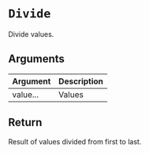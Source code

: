 # `Divide`

Divide values.

## Arguments

| Argument | Description |
| -------- | ----------- |
| value... | Values      |

## Return

Result of values divided from first to last.
